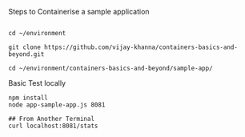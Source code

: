 Steps to Containerise a sample application


```

cd ~/environment

git clone https://github.com/vijay-khanna/containers-basics-and-beyond.git

cd ~/environment/containers-basics-and-beyond/sample-app/

```
Basic Test locally

```
npm install 
node app-sample-app.js 8081

## From Another Terminal
curl localhost:8081/stats
```


